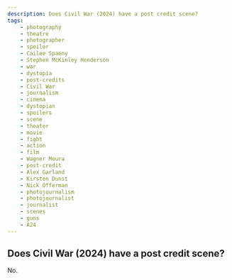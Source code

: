 ```yaml
---
description: Does Civil War (2024) have a post credit scene?
tags: 
    - photography
    - theatre
    - photographer
    - spoiler
    - Cailee Spaeny
    - Stephen McKinley Henderson
    - war
    - dystopia
    - post-credits
    - Civil War
    - journalism
    - cinema
    - dystopian
    - spoilers
    - scene
    - theater
    - movie
    - fight
    - action
    - film
    - Wagner Moura
    - post-credit
    - Alex Garland
    - Kirsten Dunst
    - Nick Offerman
    - photojournalism
    - photojournalist
    - journalist
    - scenes
    - guns
    - A24
---
```


## Does Civil War (2024) have a post credit scene?

No.
